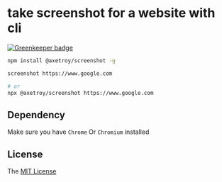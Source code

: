 # take screenshot for a website with cli

[![Greenkeeper badge](https://badges.greenkeeper.io/axetroy/screenshot-cli.svg)](https://greenkeeper.io/)

```bash
npm install @axetroy/screenshot -g

screenshot https://www.google.com

# or
npx @axetroy/screenshot https://www.google.com
```

## Dependency

Make sure you have ``Chrome`` Or ``Chromium`` installed

## License

The [MIT License](https://github.com/axetroy/screenshot-cli/blob/master/LICENSE)